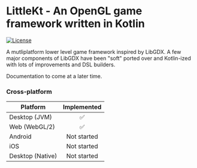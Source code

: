 # LittleKt - An OpenGL game framework written in Kotlin
[![License](https://img.shields.io/badge/License-Apache%202.0-blue.svg)](https://github.com/fabmax/kool/blob/master/LICENSE)

A mutliplatform lower level game framework inspired by LibGDX. A few major components of LibGDX have been "soft" ported over and Kotlin-ized with lots of improvements and DSL builders.

Documentation to come at a later time.

### Cross-platform 

| Platform | Implemented |
| -------- | :---------: |
| Desktop (JVM) | ✅ |
| Web (WebGL/2) | ✅ |
| Android | Not started |
| iOS | Not started |
| Desktop (Native) | Not started |
